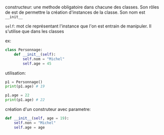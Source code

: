 constructeur: une methode obligatoire dans chacune des classes. Son rôles de est de permettre la création d'instances de la classe. Son nom est `__init__`

`self`: mot cle représentant l'instance que l'on est entrain de manipuler. Il s'utilise que dans les classes

ex: 
```python
class Personnage:
    def __init__(self):
        self.nom = "Michel"
        self.age = 45
```

utilisation: 
```python
p1 = Personnage()
print(p1.age) # 19

p1.age = 22
print(p1.age) # 22
```

création d'un construteur avec parametre: 
```python
def __init__(self, age = 19):
    self.non = "Michel"
    self.age = age
```